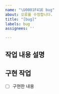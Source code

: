 ```yaml
---
name: "\U0001F41E bug"
about: 오류를 수정합니다.
title: "[bug]"
labels: bug
assignees: ''

---
```


## 작업 내용 설명


## 구현 작업
- [ ] 구현한 내용
